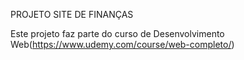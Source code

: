 PROJETO SITE DE FINANÇAS

Este projeto faz parte do curso de Desenvolvimento Web(https://www.udemy.com/course/web-completo/)
